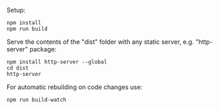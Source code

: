Setup:

```
npm install
npm run build
```

Serve the contents of the "dist" folder with any static server, e.g. "http-server" package:

```
npm install http-server --global
cd dist
http-server
```

For automatic rebuilding on code changes use:

```
npm run build-watch
```
